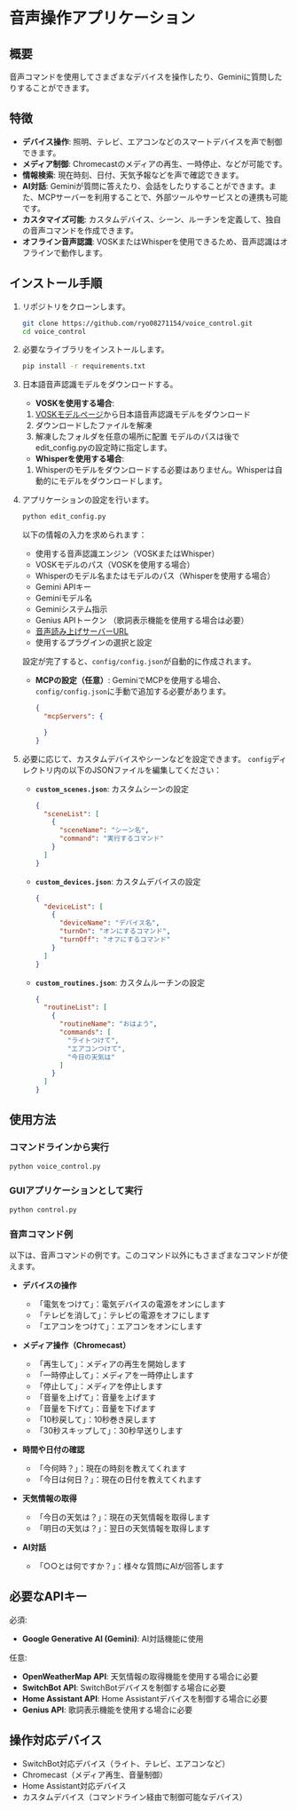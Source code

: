 # 音声操作アプリケーション

## 概要

音声コマンドを使用してさまざまなデバイスを操作したり、Geminiに質問したりすることができます。

## 特徴

- **デバイス操作**: 照明、テレビ、エアコンなどのスマートデバイスを声で制御できます。
- **メディア制御**: Chromecastのメディアの再生、一時停止、などが可能です。
- **情報検索**: 現在時刻、日付、天気予報などを声で確認できます。
- **AI対話**: Geminiが質問に答えたり、会話をしたりすることができます。また、MCPサーバーを利用することで、外部ツールやサービスとの連携も可能です。
- **カスタマイズ可能**: カスタムデバイス、シーン、ルーチンを定義して、独自の音声コマンドを作成できます。
- **オフライン音声認識**: VOSKまたはWhisperを使用できるため、音声認識はオフラインで動作します。

## インストール手順

1. リポジトリをクローンします。

   ```bash
   git clone https://github.com/ryo08271154/voice_control.git
   cd voice_control
   ```

2. 必要なライブラリをインストールします。

   ```bash
   pip install -r requirements.txt
   ```

3. 日本語音声認識モデルをダウンロードする。
   - **VOSKを使用する場合**:
   1. [VOSKモデルページ](https://alphacephei.com/vosk/models)から日本語音声認識モデルをダウンロード
   2. ダウンロードしたファイルを解凍
   3. 解凍したフォルダを任意の場所に配置
   モデルのパスは後でedit_config.pyの設定時に指定します。
   - **Whisperを使用する場合**:
    1. Whisperのモデルをダウンロードする必要はありません。Whisperは自動的にモデルをダウンロードします。

4. アプリケーションの設定を行います。

   ```bash
   python edit_config.py
   ```

   以下の情報の入力を求められます：
   - 使用する音声認識エンジン（VOSKまたはWhisper）
   - VOSKモデルのパス（VOSKを使用する場合）
   - Whisperのモデル名またはモデルのパス（Whisperを使用する場合）
   - Gemini APIキー
   - Geminiモデル名
   - Geminiシステム指示
   - Genius APIトークン （歌詞表示機能を使用する場合は必要）
   - [音声読み上げサーバーURL](https://github.com/ryo08271154/voice_control_server)
   - 使用するプラグインの選択と設定

   設定が完了すると、`config/config.json`が自動的に作成されます。
   - **MCPの設定（任意）**:
      GeminiでMCPを使用する場合、`config/config.json`に手動で追加する必要があります。

     ```json
     {
       "mcpServers": {

       }
     }
     ```

5. 必要に応じて、カスタムデバイスやシーンなどを設定できます。
   `config`ディレクトリ内の以下のJSONファイルを編集してください：

   - **`custom_scenes.json`**: カスタムシーンの設定

     ```json
     {
       "sceneList": [
         {
           "sceneName": "シーン名",
           "command": "実行するコマンド"
         }
       ]
     }
     ```

   - **`custom_devices.json`**: カスタムデバイスの設定

     ```json
     {
       "deviceList": [
         {
           "deviceName": "デバイス名",
           "turnOn": "オンにするコマンド",
           "turnOff": "オフにするコマンド"
         }
       ]
     }
     ```

   - **`custom_routines.json`**: カスタムルーチンの設定

     ```json
     {
       "routineList": [
         {
           "routineName": "おはよう",
           "commands": [
             "ライトつけて",
             "エアコンつけて",
             "今日の天気は"
           ]
         }
       ]
     }
     ```

## 使用方法

### コマンドラインから実行

```bash
python voice_control.py
```

### GUIアプリケーションとして実行

```bash
python control.py
```

### 音声コマンド例

以下は、音声コマンドの例です。このコマンド以外にもさまざまなコマンドが使えます。

- **デバイスの操作**
  - 「電気をつけて」：電気デバイスの電源をオンにします
  - 「テレビを消して」：テレビの電源をオフにします
  - 「エアコンをつけて」：エアコンをオンにします

- **メディア操作（Chromecast）**
  - 「再生して」：メディアの再生を開始します
  - 「一時停止して」：メディアを一時停止します
  - 「停止して」：メディアを停止します
  - 「音量を上げて」：音量を上げます
  - 「音量を下げて」：音量を下げます
  - 「10秒戻して」：10秒巻き戻します
  - 「30秒スキップして」：30秒早送りします

- **時間や日付の確認**
  - 「今何時？」：現在の時刻を教えてくれます
  - 「今日は何日？」：現在の日付を教えてくれます

- **天気情報の取得**
  - 「今日の天気は？」：現在の天気情報を取得します
  - 「明日の天気は？」：翌日の天気情報を取得します

- **AI対話**
  - 「○○とは何ですか？」：様々な質問にAIが回答します

## 必要なAPIキー

必須:

- **Google Generative AI (Gemini)**: AI対話機能に使用

任意:

- **OpenWeatherMap API**: 天気情報の取得機能を使用する場合に必要
- **SwitchBot API**: SwitchBotデバイスを制御する場合に必要
- **Home Assistant API**: Home Assistantデバイスを制御する場合に必要
- **Genius API**: 歌詞表示機能を使用する場合に必要

## 操作対応デバイス

- SwitchBot対応デバイス（ライト、テレビ、エアコンなど）
- Chromecast（メディア再生、音量制御）
- Home Assistant対応デバイス
- カスタムデバイス（コマンドライン経由で制御可能なデバイス）
